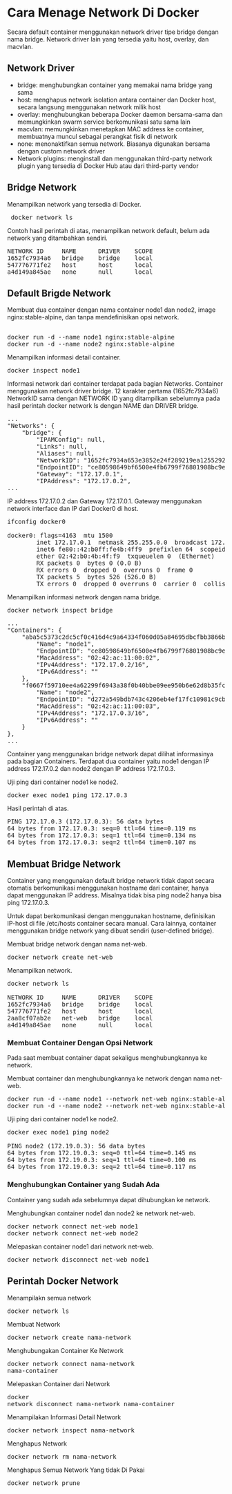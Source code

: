 # Cara Menage Network Di Docker
Secara default container menggunakan network driver tipe bridge dengan nama bridge. Network driver lain yang tersedia yaitu host, overlay, dan macvlan.

## Network Driver
<ul>
  <li>bridge: menghubungkan container yang memakai nama bridge yang sama</li>
  <li>host: menghapus network isolation antara container dan Docker host, secara langsung menggunakan network milik host</li>
  <li>overlay: menghubungkan beberapa Docker daemon bersama-sama dan memungkinkan swarm service berkomunikasi satu sama lain</li>
  <li>macvlan: memungkinkan menetapkan MAC address ke container, membuatnya muncul sebagai perangkat fisik di network</li>
  <li>none: menonaktifkan semua network. Biasanya digunakan bersama dengan custom network driver</li>
  <li>Network plugins: menginstall dan menggunakan third-party network plugin yang tersedia di Docker Hub atau dari third-party vendor</li>
</ul>

## Bridge Network

Menampilkan network yang tersedia di Docker.
<pre>
 docker network ls    
</pre>

Contoh hasil perintah di atas, menampilkan network default, belum ada network yang ditambahkan sendiri.

<pre>
NETWORK ID     NAME      DRIVER    SCOPE
1652fc7934a6   bridge    bridge    local
547776771fe2   host      host      local
a4d149a845ae   none      null      local
</pre>

## Default Brigde Network

Membuat dua container dengan nama container node1 dan node2, image nginx:stable-alpine, dan tanpa mendefinisikan opsi network.
<pre> 
docker run -d --name node1 nginx:stable-alpine    
docker run -d --name node2 nginx:stable-alpine    
</pre>

Menampilkan informasi detail container.
<pre>docker inspect node1    </pre>

Informasi network dari container terdapat pada bagian Networks. Container menggunakan network driver bridge. 12 karakter pertama (1652fc7934a6) NetworkID sama dengan NETWORK ID yang ditampilkan sebelumnya pada hasil perintah docker network ls dengan NAME dan DRIVER bridge.

<pre>
...
"Networks": {
    "bridge": {
        "IPAMConfig": null,
        "Links": null,
        "Aliases": null,
        "NetworkID": "1652fc7934a653e3852e24f289219ea1255292133d625563bf5905947a313d98",
        "EndpointID": "ce80598649bf6500e4fb6799f76801908bc9e69a7535fb8241a64a6cb7418b04",
        "Gateway": "172.17.0.1",
        "IPAddress": "172.17.0.2",
...
</pre>

IP address 172.17.0.2 dan Gateway 172.17.0.1. Gateway menggunakan network interface dan IP dari Docker0 di host.

<pre>
ifconfig docker0

docker0: flags=4163<UP,BROADCAST,RUNNING,MULTICAST>  mtu 1500
        inet 172.17.0.1  netmask 255.255.0.0  broadcast 172.17.255.255
        inet6 fe80::42:b0ff:fe4b:4ff9  prefixlen 64  scopeid 0x20<link>
        ether 02:42:b0:4b:4f:f9  txqueuelen 0  (Ethernet)
        RX packets 0  bytes 0 (0.0 B)
        RX errors 0  dropped 0  overruns 0  frame 0
        TX packets 5  bytes 526 (526.0 B)
        TX errors 0  dropped 0 overruns 0  carrier 0  collisions 0
</pre>

Menampilkan informasi network dengan nama bridge.

<pre>
docker network inspect bridge    
</pre>

<pre>
...
"Containers": {
    "aba5c5373c2dc5cf0c416d4c9a64334f060d05a84695dbcfbb3866bb7722d036": {
        "Name": "node1",
        "EndpointID": "ce80598649bf6500e4fb6799f76801908bc9e69a7535fb8241a64a6cb7418b04",
        "MacAddress": "02:42:ac:11:00:02",
        "IPv4Address": "172.17.0.2/16",
        "IPv6Address": ""
    },
    "f0667f59710ee4a62299f6943a38f0b40bbe09ee950b6e62d8b35fc6bdb71b2f": {
        "Name": "node2",
        "EndpointID": "d272a549bdb743c4206eb4ef17fc10981c9cbb3a51c38e2fad22afd55175f374",
        "MacAddress": "02:42:ac:11:00:03",
        "IPv4Address": "172.17.0.3/16",
        "IPv6Address": ""
    }
},
...   
</pre>

Container yang menggunakan bridge network dapat dilihat informasinya pada bagian Containers. Terdapat dua container yaitu node1 dengan IP address 172.17.0.2 dan node2 dengan IP address 172.17.0.3.

Uji ping dari container node1 ke node2.

<pre>docker exec node1 ping 172.17.0.3</pre>

Hasil perintah di atas.

<pre>
PING 172.17.0.3 (172.17.0.3): 56 data bytes
64 bytes from 172.17.0.3: seq=0 ttl=64 time=0.119 ms
64 bytes from 172.17.0.3: seq=1 ttl=64 time=0.134 ms
64 bytes from 172.17.0.3: seq=2 ttl=64 time=0.107 ms
</pre>

## Membuat Bridge Network

Container yang menggunakan default bridge network tidak dapat secara otomatis berkomunikasi menggunakan hostname dari container, hanya dapat menggunakan IP address. Misalnya tidak bisa ping node2 hanya bisa ping 172.17.0.3.

Untuk dapat berkomunikasi dengan menggunakan hostname, definisikan IP-host di file /etc/hosts container secara manual. Cara lainnya, container menggunakan bridge network yang dibuat sendiri (user-defined bridge).

Membuat bridge network dengan nama net-web.
<pre>docker network create net-web    </pre>

Menampilkan network.

<pre>
docker network ls

NETWORK ID     NAME      DRIVER    SCOPE
1652fc7934a6   bridge    bridge    local
547776771fe2   host      host      local
2aa8cf07ab2e   net-web   bridge    local
a4d149a845ae   none      null      local
</pre>

### Membuat Container Dengan Opsi Network

Pada saat membuat container dapat sekaligus menghubungkannya ke network.

Membuat container dan menghubungkannya ke network dengan nama net-web.

<pre>
docker run -d --name node1 --network net-web nginx:stable-alpine
docker run -d --name node2 --network net-web nginx:stable-alpine
</pre>

Uji ping dari container node1 ke node2.

<pre>
docker exec node1 ping node2

PING node2 (172.19.0.3): 56 data bytes
64 bytes from 172.19.0.3: seq=0 ttl=64 time=0.145 ms
64 bytes from 172.19.0.3: seq=1 ttl=64 time=0.100 ms
64 bytes from 172.19.0.3: seq=2 ttl=64 time=0.117 ms
</pre>

### Menghubungkan Container yang Sudah Ada

Container yang sudah ada sebelumnya dapat dihubungkan ke network.

Menghubungkan container node1 dan node2 ke network net-web.

<pre>
docker network connect net-web node1
docker network connect net-web node2    
</pre>

Melepaskan container node1 dari network net-web.

<pre>docker network disconnect net-web node1</pre>

## Perintah Docker Network

Menampilakn semua network <pre>docker network ls</pre>
Membuat Network <pre>docker network create nama-network</pre>
Menghubungakan Container Ke Network <pre>docker network connect nama-network nama-container</pre>
Melepaskan Container dari Network <pre>docker network disconnect nama-network nama-container</pre>
Menampilakan Informasi Detail Network <pre>docker network inspect nama-network</pre>
Menghapus Network<pre>docker network rm nama-network</pre>
Menghapus Semua Network Yang tidak Di Pakai<pre>docker network prune</pre>




























